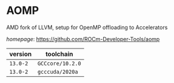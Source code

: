 # AOMP

AMD fork of LLVM, setup for OpenMP offloading to Accelerators

*homepage*: <https://github.com/ROCm-Developer-Tools/aomp>

version | toolchain
--------|----------
``13.0-2`` | ``GCCcore/10.2.0``
``13.0-2`` | ``gcccuda/2020a``
